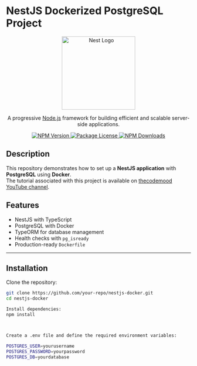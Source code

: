 # NestJS Dockerized PostgreSQL Project

<p align="center">
  <a href="http://nestjs.com/" target="blank">
    <img src="https://nestjs.com/img/logo-small.svg" width="200" alt="Nest Logo" />
  </a>
</p>





<p align="center">
  A progressive <a href="http://nodejs.org" target="_blank">Node.js</a> framework for building efficient and scalable server-side applications.
</p>

<p align="center">
  <a href="https://www.npmjs.com/~nestjscore" target="_blank">
    <img src="https://img.shields.io/npm/v/@nestjs/core.svg" alt="NPM Version" />
  </a>
  <a href="https://www.npmjs.com/~nestjscore" target="_blank">
    <img src="https://img.shields.io/npm/l/@nestjs/core.svg" alt="Package License" />
  </a>
  <a href="https://www.npmjs.com/~nestjscore" target="_blank">
    <img src="https://img.shields.io/npm/dm/@nestjs/common.svg" alt="NPM Downloads" />
  </a>
</p>

## Description

This repository demonstrates how to set up a **NestJS application** with **PostgreSQL** using **Docker**.  
The tutorial associated with this project is available on [thecodemood YouTube channel](https://www.youtube.com/@thecodemood).

## Features

- NestJS with TypeScript
- PostgreSQL with Docker
- TypeORM for database management
- Health checks with `pg_isready`
- Production-ready `Dockerfile`

---

## Installation

Clone the repository:

```bash
git clone https://github.com/your-repo/nestjs-docker.git
cd nestjs-docker

Install dependencies:
npm install



Create a .env file and define the required environment variables:

POSTGRES_USER=yourusername
POSTGRES_PASSWORD=yourpassword
POSTGRES_DB=yourdatabase
